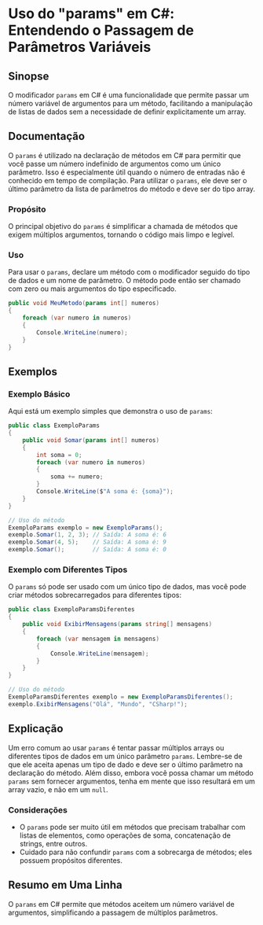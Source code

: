 <!--
Meta Description: # Uso do "params" em C#: Entendendo o Passagem de Parâmetros Variáveis ## Sinopse O modificador `params` em C# é uma funcionalidade que permite passar...
Meta Keywords: params, exemplo, que, método, soma
-->

# Uso do "params" em C#: Entendendo o Passagem de Parâmetros Variáveis

## Sinopse
O modificador `params` em C# é uma funcionalidade que permite passar um número variável de argumentos para um método, facilitando a manipulação de listas de dados sem a necessidade de definir explicitamente um array.

## Documentação
O `params` é utilizado na declaração de métodos em C# para permitir que você passe um número indefinido de argumentos como um único parâmetro. Isso é especialmente útil quando o número de entradas não é conhecido em tempo de compilação. Para utilizar o `params`, ele deve ser o último parâmetro da lista de parâmetros do método e deve ser do tipo array.

### Propósito
O principal objetivo do `params` é simplificar a chamada de métodos que exigem múltiplos argumentos, tornando o código mais limpo e legível.

### Uso
Para usar o `params`, declare um método com o modificador seguido do tipo de dados e um nome de parâmetro. O método pode então ser chamado com zero ou mais argumentos do tipo especificado.

```csharp
public void MeuMetodo(params int[] numeros)
{
    foreach (var numero in numeros)
    {
        Console.WriteLine(numero);
    }
}
```

## Exemplos
### Exemplo Básico
Aqui está um exemplo simples que demonstra o uso de `params`:

```csharp
public class ExemploParams
{
    public void Somar(params int[] numeros)
    {
        int soma = 0;
        foreach (var numero in numeros)
        {
            soma += numero;
        }
        Console.WriteLine($"A soma é: {soma}");
    }
}

// Uso do método
ExemploParams exemplo = new ExemploParams();
exemplo.Somar(1, 2, 3); // Saída: A soma é: 6
exemplo.Somar(4, 5);    // Saída: A soma é: 9
exemplo.Somar();        // Saída: A soma é: 0
```

### Exemplo com Diferentes Tipos
O `params` só pode ser usado com um único tipo de dados, mas você pode criar métodos sobrecarregados para diferentes tipos:

```csharp
public class ExemploParamsDiferentes
{
    public void ExibirMensagens(params string[] mensagens)
    {
        foreach (var mensagem in mensagens)
        {
            Console.WriteLine(mensagem);
        }
    }
}

// Uso do método
ExemploParamsDiferentes exemplo = new ExemploParamsDiferentes();
exemplo.ExibirMensagens("Olá", "Mundo", "CSharp!"); 
```

## Explicação
Um erro comum ao usar `params` é tentar passar múltiplos arrays ou diferentes tipos de dados em um único parâmetro `params`. Lembre-se de que ele aceita apenas um tipo de dado e deve ser o último parâmetro na declaração do método. Além disso, embora você possa chamar um método `params` sem fornecer argumentos, tenha em mente que isso resultará em um array vazio, e não em um `null`.

### Considerações
- O `params` pode ser muito útil em métodos que precisam trabalhar com listas de elementos, como operações de soma, concatenação de strings, entre outros.
- Cuidado para não confundir `params` com a sobrecarga de métodos; eles possuem propósitos diferentes.

## Resumo em Uma Linha
O `params` em C# permite que métodos aceitem um número variável de argumentos, simplificando a passagem de múltiplos parâmetros.